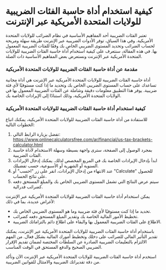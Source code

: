 كيفية استخدام أداة حاسبة الفئات الضريبية للولايات المتحدة الأمريكية عبر الإنترنت
================================================================================

تعتبر الفئات الضريبية أحد المفاهيم الأساسية في نظام الضرائب للولايات المتحدة الأمريكية. وفي هذا السياق، توفر الأدوات الضريبية عبر الإنترنت طريقة سهلة ومريحة لحساب الضرائب وتحديد المستوى الضريبي الخاص بك وفقًا للفئات الضريبية المعمول بها. في هذه المقالة، سنتعرف على كيفية استخدام أداة حاسبة الفئات الضريبية للولايات المتحدة الأمريكية عبر الإنترنت ونستعرض بعض المفاهيم الأساسية ذات الصلة.

### مقدمة عن أداة حاسبة الفئات الضريبية للولايات المتحدة الأمريكية

أداة حاسبة الفئات الضريبية للولايات المتحدة الأمريكية عبر الإنترنت هي أداة مجانية تساعدك على حساب المستوى الضريبي الخاص بك وتحديد ما إذا كنت مستوفيًا لأي فئة ضريبية. يوفر هذا التطبيق معلومات دقيقة وشاملة عن الفئات الضريبية المعمول بها في الولايات المتحدة الأمريكية، وذلك استنادًا إلى الإيرادات الخاصة بك.

### كيفية استخدام أداة حاسبة الفئات الضريبية للولايات المتحدة الأمريكية

للاستفادة من أداة حاسبة الفئات الضريبية للولايات المتحدة الأمريكية، يمكنك اتباع الخطوات التالية:

1. تفضل بزيارة الرابط التالي: <https://www.onlinecalculatorsfree.com/ar/financial/us-tax-brackets-calculator.html>
2. بمجرد الوصول إلى الصفحة، سترى واجهة بسيطة وسهلة الاستخدام لأداة حاسبة الفئات الضريبية.
3. ابدأ بإدخال الإيرادات الخاصة بك في المربع المخصص لذلك. يمكنك إدخال الإيرادات السنوية أو الشهرية أو الأسبوعية، حسب تفضيلك.
4. عند الانتهاء من إدخال الإيرادات، انقر على زر "احسب" أو "Calculate" للحصول على نتائج الحساب.
5. سيتم عرض النتائج التي تشمل المستوى الضريبي الخاص بك والمبلغ المستحق دفعه كضرائب فدرالية.

يمكن استخدام أداة حاسبة الفئات الضريبية للولايات المتحدة الأمريكية عبر الإنترنت لأغراض عديدة، بما في ذلك:

- تحديد ما إذا كنت مستوفيًا لأي فئة ضريبية وما هو المستوى الضريبي الخاص بك.
- تخطيط الأمور المالية الخاصة بك وتقدير المبلغ المستحق دفعه كضرائب.
- الاطلاع على الفئات الضريبية المعمول بها والبقاء على اطلاع دائم بالتزاماتك الضريبية.

باستخدام أداة حاسبة الفئات الضريبية للولايات المتحدة الأمريكية عبر الإنترنت، يمكنك تقدير التأثير المالي للضرائب على دخلك وتخطيط أمورك المالية بشكل فعال. من المهم الالتزام بالتعليمات الضريبية الصادرة عن السلطات المختصة لضمان تقديم الإقرار الضريبي الصحيح والدفع المستحق في الوقت المناسب.

استخدم أداة حاسبة الفئات الضريبية للولايات المتحدة الأمريكية عبر الإنترنت الآن وتأكد من دقة تقديراتك الضريبية والامتثال للقوانين الضريبية.